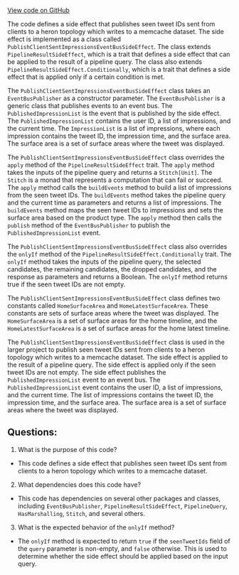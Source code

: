 [View code on GitHub](https://github.com/misbahsy/the-algorithm/home-mixer/server/src/main/scala/com/twitter/home_mixer/functional_component/side_effect/PublishClientSentImpressionsEventBusSideEffect.scala)

The code defines a side effect that publishes seen tweet IDs sent from clients to a heron topology which writes to a memcache dataset. The side effect is implemented as a class called `PublishClientSentImpressionsEventBusSideEffect`. The class extends `PipelineResultSideEffect`, which is a trait that defines a side effect that can be applied to the result of a pipeline query. The class also extends `PipelineResultSideEffect.Conditionally`, which is a trait that defines a side effect that is applied only if a certain condition is met. 

The `PublishClientSentImpressionsEventBusSideEffect` class takes an `EventBusPublisher` as a constructor parameter. The `EventBusPublisher` is a generic class that publishes events to an event bus. The `PublishedImpressionList` is the event that is published by the side effect. The `PublishedImpressionList` contains the user ID, a list of impressions, and the current time. The `ImpressionList` is a list of impressions, where each impression contains the tweet ID, the impression time, and the surface area. The surface area is a set of surface areas where the tweet was displayed. 

The `PublishClientSentImpressionsEventBusSideEffect` class overrides the `apply` method of the `PipelineResultSideEffect` trait. The `apply` method takes the inputs of the pipeline query and returns a `Stitch[Unit]`. The `Stitch` is a monad that represents a computation that can fail or succeed. The `apply` method calls the `buildEvents` method to build a list of impressions from the seen tweet IDs. The `buildEvents` method takes the pipeline query and the current time as parameters and returns a list of impressions. The `buildEvents` method maps the seen tweet IDs to impressions and sets the surface area based on the product type. The `apply` method then calls the `publish` method of the `EventBusPublisher` to publish the `PublishedImpressionList` event. 

The `PublishClientSentImpressionsEventBusSideEffect` class also overrides the `onlyIf` method of the `PipelineResultSideEffect.Conditionally` trait. The `onlyIf` method takes the inputs of the pipeline query, the selected candidates, the remaining candidates, the dropped candidates, and the response as parameters and returns a Boolean. The `onlyIf` method returns true if the seen tweet IDs are not empty. 

The `PublishClientSentImpressionsEventBusSideEffect` class defines two constants called `HomeSurfaceArea` and `HomeLatestSurfaceArea`. These constants are sets of surface areas where the tweet was displayed. The `HomeSurfaceArea` is a set of surface areas for the home timeline, and the `HomeLatestSurfaceArea` is a set of surface areas for the home latest timeline. 

The `PublishClientSentImpressionsEventBusSideEffect` class is used in the larger project to publish seen tweet IDs sent from clients to a heron topology which writes to a memcache dataset. The side effect is applied to the result of a pipeline query. The side effect is applied only if the seen tweet IDs are not empty. The side effect publishes the `PublishedImpressionList` event to an event bus. The `PublishedImpressionList` event contains the user ID, a list of impressions, and the current time. The list of impressions contains the tweet ID, the impression time, and the surface area. The surface area is a set of surface areas where the tweet was displayed.
## Questions: 
 1. What is the purpose of this code?
- This code defines a side effect that publishes seen tweet IDs sent from clients to a heron topology which writes to a memcache dataset.

2. What dependencies does this code have?
- This code has dependencies on several other packages and classes, including `EventBusPublisher`, `PipelineResultSideEffect`, `PipelineQuery`, `HasMarshalling`, `Stitch`, and several others.

3. What is the expected behavior of the `onlyIf` method?
- The `onlyIf` method is expected to return `true` if the `seenTweetIds` field of the `query` parameter is non-empty, and `false` otherwise. This is used to determine whether the side effect should be applied based on the input query.